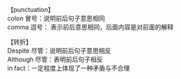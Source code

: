 【punctuation】    
colon 冒号：说明前后句子意思相同   
comma 逗号： 表示前后意思相同，后面内容是对前面的解释          


【转折】    
Despite 尽管：说明前后句子意思相反     
Although 尽管：表明前后句子相反    
in fact：一定程度上体现了一种矛盾与不合理       




